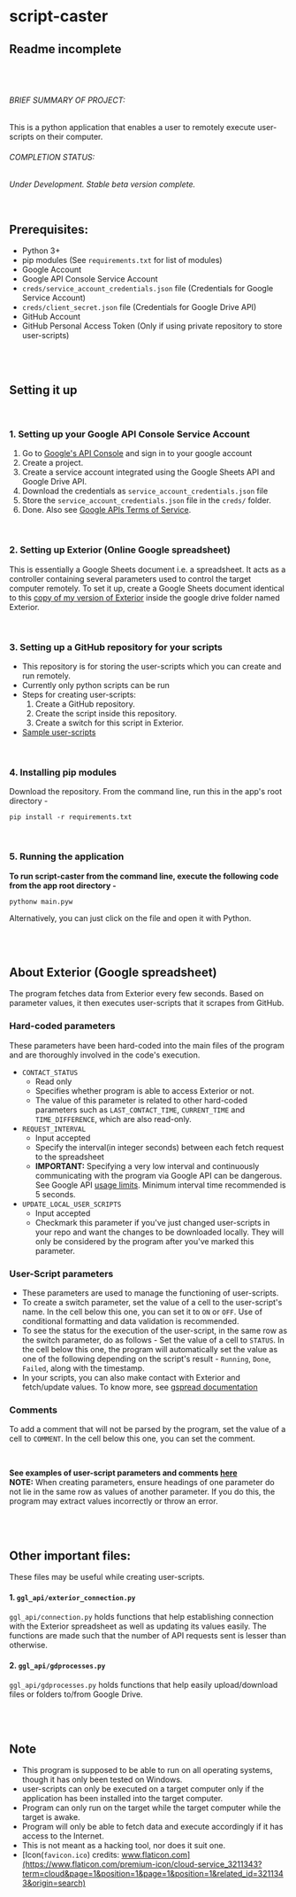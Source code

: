 # script-caster

## Readme incomplete

<br><br>

###### BRIEF SUMMARY OF PROJECT:
This is a python application that enables a user to remotely execute user-scripts on their computer.
###### COMPLETION STATUS: 
*Under Development. Stable beta version complete.*

<br>

## Prerequisites:
- Python 3+
- pip modules (See `requirements.txt` for list of modules)
- Google Account
- Google API Console Service Account
- `creds/service_account_credentials.json` file (Credentials for Google Service Account)
- `creds/client_secret.json` file (Credentials for Google Drive API)
- GitHub Account 
- GitHub Personal Access Token (Only if using private repository to store user-scripts)

<br><br>

## Setting it up

<br>

### 1. Setting up your Google API Console Service Account
1. Go to [Google's API Console](https://console.developers.google.com/) and sign in to your google account
2. Create a project.
3. Create a service account integrated using the Google Sheets API and Google Drive API. 
4. Download the credentials as `service_account_credentials.json` file
5. Store the `service_account_credentials.json` file in the `creds/` folder. 
6. Done.
Also see [Google APIs Terms of Service](https://developers.google.com/terms).

<br>

### 2. Setting up Exterior (Online Google spreadsheet)
This is essentially a Google Sheets document i.e. a spreadsheet. It acts as a controller containing several parameters used to control the target computer remotely. 
To set it up, create a Google Sheets document identical to this [copy of my version of Exterior](https://docs.google.com/spreadsheets/d/1wjEeu2_Jghxce32vzDpUoDYcjO-0N8ttbz5VEFvCqRI/edit?usp=sharing) inside the google drive folder named Exterior.

<br>

### 3. Setting up a GitHub repository for your scripts
- This repository is for storing the user-scripts which you can create and run remotely.
- Currently only python scripts can be run
- Steps for creating user-scripts:
  1. Create a GitHub repository. 
  2. Create the script inside this repository.
  3. Create a switch for this script in Exterior.
- [Sample user-scripts](https://github.com/codegallivant/sample-scriptcaster-userscripts/)

<br>

### 4. Installing pip modules
Download the repository. From the command line, run this in the app's root directory - 
```
pip install -r requirements.txt
```

<br>

### 5. Running the application
**To run script-caster from the command line, execute the following code from the app root directory -**
```
pythonw main.pyw
```
Alternatively, you can just click on the file and open it with Python.

<br>
<br>

## About Exterior (Google spreadsheet)
The program fetches data from Exterior every few seconds. Based on parameter values, it then executes user-scripts that it scrapes from GitHub.

### Hard-coded parameters
These parameters have been hard-coded into the main files of the program and are thoroughly involved in the code's execution.
- `CONTACT_STATUS`
  - Read only
  - Specifies whether program is able to access Exterior or not. 
  - The value of this parameter is related to other hard-coded parameters such as `LAST_CONTACT_TIME`, `CURRENT_TIME` and `TIME_DIFFERENCE`, which are also read-only.
- `REQUEST_INTERVAL`
  - Input accepted
  - Specify the interval(in integer seconds) between each fetch request to the spreadsheet
  - **IMPORTANT:** Specifying a very low interval and continuously communicating with the program via Google API can be dangerous. See Google API [usage limits](https://developers.google.com/sheets/api/limits). Minimum interval time recommended is 5 seconds.
- `UPDATE_LOCAL_USER_SCRIPTS`
  - Input accepted
  - Checkmark this parameter if you've just changed user-scripts in your repo and want the changes to be downloaded locally. They will only be considered by the program after you've marked this parameter.
  
### User-Script parameters
- These parameters are used to manage the functioning of user-scripts. 
- To create a switch parameter, set the value of a cell to the user-script's name. In the cell below this one, you can set it to `ON` or `OFF`. Use of conditional formatting and data validation is recommended.
- To see the status for the execution of the user-script, in the same row as the switch parameter, do as follows - Set the value of a cell to `STATUS`. In the cell below this one, the program will automatically set the value as one of the following depending on the script's result - `Running`, `Done`, `Failed`, along with the timestamp.
- In your scripts, you can also make contact with Exterior and fetch/update values. To know more, see [gspread documentation](https://docs.gspread.org/en/latest/)

### Comments
To add a comment that will not be parsed by the program, set the value of a cell to `COMMENT`. In the cell below this one, you can set the comment. 

<br>

**See examples of user-script parameters and comments [here](https://docs.google.com/spreadsheets/d/1wjEeu2_Jghxce32vzDpUoDYcjO-0N8ttbz5VEFvCqRI/edit?usp=sharing)**
<br>
**NOTE:** When creating parameters, ensure headings of one parameter do not lie in the same row as values of another parameter. If you do this, the program may extract values incorrectly or throw an error.

<br>
<br>

## Other important files:

These files may be useful while creating user-scripts. 

#### 1. `ggl_api/exterior_connection.py`
`ggl_api/connection.py` holds functions that help establishing connection with the Exterior spreadsheet as well as updating its values easily. The functions are made such that the number of API requests sent is lesser than otherwise.

#### 2. `ggl_api/gdprocesses.py`
`ggl_api/gdprocesses.py` holds functions that help easily upload/download files or folders to/from Google Drive.

<br>
<br>

## Note
 
- This program is supposed to be able to run on all operating systems, though it has only been tested on Windows.
- user-scripts can only be executed on a target computer only if the application has been installed into the target computer.
- Program can only run on the target while the target computer while the target is awake.
- Program will only be able to fetch data and execute accordingly if it has access to the Internet.
- This is not meant as a hacking tool, nor does it suit one.
- [Icon(`favicon.ico`) credits: www.flaticon.com](https://www.flaticon.com/premium-icon/cloud-service_3211343?term=cloud&page=1&position=1&page=1&position=1&related_id=3211343&origin=search)

